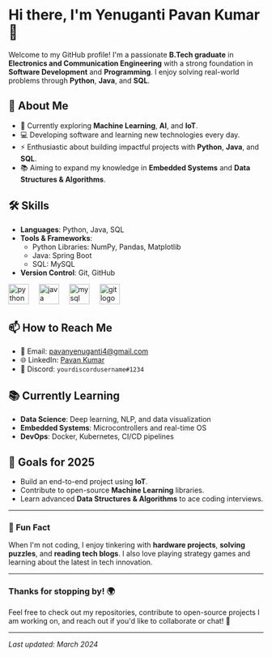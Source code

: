 # Hi there, I'm Yenuganti Pavan Kumar 👋

Welcome to my GitHub profile! I'm a passionate **B.Tech graduate** in **Electronics and Communication Engineering** with a strong foundation in **Software Development** and **Programming**. I enjoy solving real-world problems through **Python**, **Java**, and **SQL**.

## 🚀 About Me
- 🌱 Currently exploring **Machine Learning**, **AI**, and **IoT**.
- 💻 Developing software and learning new technologies every day.
- ⚡ Enthusiastic about building impactful projects with **Python**, **Java**, and **SQL**.
- 📚 Aiming to expand my knowledge in **Embedded Systems** and **Data Structures & Algorithms**.

## 🛠 Skills
- **Languages**: Python, Java, SQL
- **Tools & Frameworks**: 
  - Python Libraries: NumPy, Pandas, Matplotlib
  - Java: Spring Boot
  - SQL: MySQL
- **Version Control**: Git, GitHub

<div align="left">
  <img src="https://cdn.jsdelivr.net/gh/devicons/devicon/icons/python/python-original.svg" height="40" alt="python logo"  />
  <img width="12" />
  <img src="https://cdn.jsdelivr.net/gh/devicons/devicon/icons/java/java-original.svg" height="40" alt="java logo"  />
  <img width="12" />
  <img src="https://cdn.jsdelivr.net/gh/devicons/devicon/icons/mysql/mysql-original.svg" height="40" alt="mysql logo"  />
  <img width="12" />
  <img src="https://cdn.jsdelivr.net/gh/devicons/devicon/icons/git/git-original.svg" height="40" alt="git logo"  />
</div>

## 📫 How to Reach Me
- 📧 Email: [pavanyenuganti4@gmail.com](mailto:pavanyenuganti4@gmail.com)
- 🌐 LinkedIn: [Pavan Kumar](https://www.linkedin.com/in/pavan-kumar-b6030b281)
- 💬 Discord: `yourdiscordusername#1234`

## 📚 Currently Learning
- **Data Science**: Deep learning, NLP, and data visualization
- **Embedded Systems**: Microcontrollers and real-time OS
- **DevOps**: Docker, Kubernetes, CI/CD pipelines

## 🎯 Goals for 2025
- Build an end-to-end project using **IoT**.
- Contribute to open-source **Machine Learning** libraries.
- Learn advanced **Data Structures & Algorithms** to ace coding interviews.

---

### 🌟 Fun Fact
When I'm not coding, I enjoy tinkering with **hardware projects**, **solving puzzles**, and **reading tech blogs**. I also love playing strategy games and learning about the latest in tech innovation.

---

### Thanks for stopping by! 🌍  
Feel free to check out my repositories, contribute to open-source projects I am working on, and reach out if you'd like to collaborate or chat! 🙌

---

*Last updated: March 2024*

